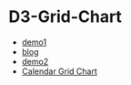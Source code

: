 # D3-Grid-Chart
- [demo1](https://cagrimmett-jekyll.s3.amazonaws.com/til/2016/08/17/d3-lets-make-a-grid.html)
- [blog](https://cagrimmett.com/til/2016/08/17/d3-lets-make-a-grid/)
- [demo2](https://engineering.velocityapp.com/building-a-grid-ui-with-d3-js-v4-p1-c2da5ed016)
- [Calendar Grid Chart](https://www.npmjs.com/package/d3-object-charts/v/1.2.5)
